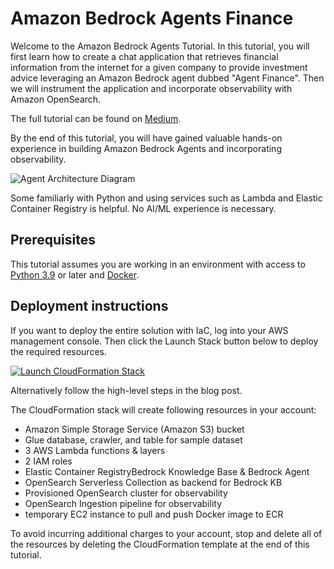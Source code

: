 # Amazon Bedrock Agents Finance

Welcome to the Amazon Bedrock Agents Tutorial. In this tutorial, you will first learn how to create a chat application that retrieves financial information from the internet for a given company to provide investment advice leveraging an Amazon Bedrock agent dubbed "Agent Finance". Then we will instrument the application and incorporate observability with Amazon OpenSearch.

The full tutorial can be found on [Medium](https://medium.com/@fhuthmacher/observability-with-llm-agents-a02b0800dc40).

By the end of this tutorial, you will have gained valuable hands-on experience in building Amazon Bedrock Agents and incorporating observability.

![Agent Architecture Diagram](/images/agent_arch.png)

Some familiarly with Python and using services such as Lambda and Elastic Container Registry is helpful. No AI/ML experience is necessary.

## Prerequisites

This tutorial assumes you are working in an environment with access to [Python 3.9](https://www.python.org/getit/) or later and [Docker](https://www.docker.com/). 

## Deployment instructions
If you want to deploy the entire solution with IaC, log into your AWS management console. Then click the Launch Stack button below to deploy the required resources.

[![Launch CloudFormation Stack](https://felixh-github.s3.amazonaws.com/misc_public/launchstack.png)](https://console.aws.amazon.com/cloudformation/home#/stacks/new?stackName=agentfinance&templateURL=https://felixh-github.s3.amazonaws.com/misc_public/bedrock-finance-agent.yml)

Alternatively follow  the high-level steps in the blog post.

The CloudFormation stack will create following resources in your account:
- Amazon Simple Storage Service (Amazon S3) bucket
- Glue database, crawler, and table for sample dataset
- 3 AWS Lambda functions & layers
- 2 IAM roles
- Elastic Container RegistryBedrock Knowledge Base & Bedrock Agent
- OpenSearch Serverless Collection as backend for Bedrock KB
- Provisioned OpenSearch cluster for observability
- OpenSearch Ingestion pipeline for observability
- temporary EC2 instance to pull and push Docker image to ECR

To avoid incurring additional charges to your account, stop and delete all of the resources by deleting the CloudFormation template at the end of this tutorial.